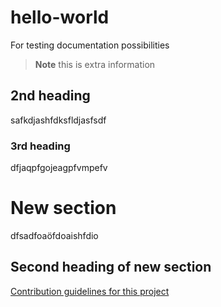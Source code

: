 # hello-world
For testing documentation possibilities
>**Note** this is extra information
## 2nd heading
safkdjashfdksfldjasfsdf
### 3rd heading
dfjaqpfgojeagpfvmpefv
# New section
dfsadfoaöfdoaishfdio
## Second heading of new section
[Contribution guidelines for this project](Introduction.md)
